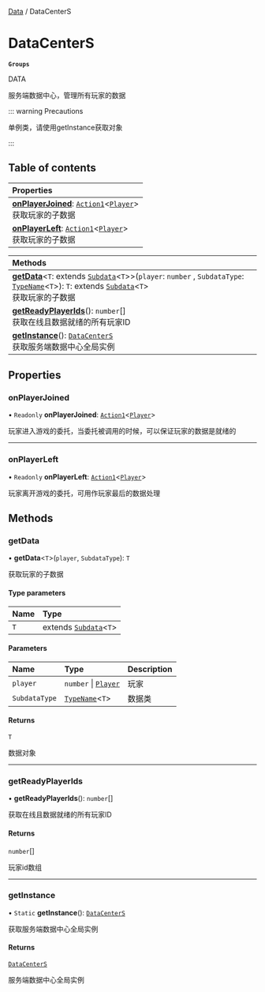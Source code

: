 [Data](../groups/Data.Data.md) / DataCenterS

# DataCenterS <Badge type="tip" text="Class" /> <Score text="DataCenterS" />

**`Groups`**

DATA

服务端数据中心，管理所有玩家的数据

::: warning Precautions

单例类，请使用getInstance获取对象

:::

## Table of contents

| Properties |
| :-----|
| **[onPlayerJoined](Extension.DataCenterS.md#onplayerjoined)**: [`Action1`](Type.Action1.md)<[`Player`](Gameplay.Player.md)\> <br> 获取玩家的子数据|
| **[onPlayerLeft](Extension.DataCenterS.md#onplayerleft)**: [`Action1`](Type.Action1.md)<[`Player`](Gameplay.Player.md)\> <br> 获取玩家的子数据|

| Methods |
| :-----|
| **[getData](Extension.DataCenterS.md#getdata)**<`T`: extends [`Subdata`](Extension.Subdata.md)<`T`\>\>(`player`: `number` \, `SubdataType`: [`TypeName`](../interfaces/Type.TypeName.md)<`T`\>): `T`: extends [`Subdata`](Extension.Subdata.md)<`T`\> <br> 获取玩家的子数据|
| **[getReadyPlayerIds](Extension.DataCenterS.md#getreadyplayerids)**(): `number`[] <br> 获取在线且数据就绪的所有玩家ID|
| **[getInstance](Extension.DataCenterS.md#getinstance)**(): [`DataCenterS`](Extension.DataCenterS.md) <br> 获取服务端数据中心全局实例|

## Properties

### onPlayerJoined <Score text="onPlayerJoined" /> 

• `Readonly` **onPlayerJoined**: [`Action1`](Type.Action1.md)<[`Player`](Gameplay.Player.md)\>

玩家进入游戏的委托，当委托被调用的时候，可以保证玩家的数据是就绪的

___

### onPlayerLeft <Score text="onPlayerLeft" /> 

• `Readonly` **onPlayerLeft**: [`Action1`](Type.Action1.md)<[`Player`](Gameplay.Player.md)\>

玩家离开游戏的委托，可用作玩家最后的数据处理

## Methods

### getData <Score text="getData" /> 

• **getData**<`T`\>(`player`, `SubdataType`): `T` <Badge type="tip" text="server" />

获取玩家的子数据


#### Type parameters

| Name | Type |
| :------ | :------ |
| `T` | extends [`Subdata`](Extension.Subdata.md)<`T`\> |

#### Parameters

| Name | Type | Description |
| :------ | :------ | :------ |
| `player` | `number` \| [`Player`](Gameplay.Player.md) |  玩家 |
| `SubdataType` | [`TypeName`](../interfaces/Type.TypeName.md)<`T`\> |  数据类 |

#### Returns

`T`

数据对象

___

### getReadyPlayerIds <Score text="getReadyPlayerIds" /> 

• **getReadyPlayerIds**(): `number`[] <Badge type="tip" text="server" />

获取在线且数据就绪的所有玩家ID


#### Returns

`number`[]

玩家id数组

___

### getInstance <Score text="getInstance" /> 

• `Static` **getInstance**(): [`DataCenterS`](Extension.DataCenterS.md) <Badge type="tip" text="server" />

获取服务端数据中心全局实例


#### Returns

[`DataCenterS`](Extension.DataCenterS.md)

服务端数据中心全局实例
